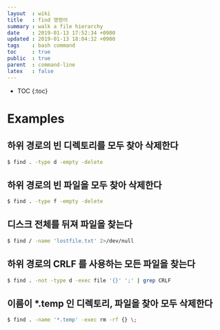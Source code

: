 ```yaml
---
layout  : wiki
title   : find 명령어
summary : walk a file hierarchy
date    : 2019-01-13 17:52:34 +0900
updated : 2019-01-13 18:04:32 +0900
tags    : bash command
toc     : true
public  : true
parent  : command-line
latex   : false
---
```

* TOC
{:toc}

# Examples
## 하위 경로의 빈 디렉토리를 모두 찾아 삭제한다
```sh
$ find . -type d -empty -delete
```

## 하위 경로의 빈 파일을 모두 찾아 삭제한다
```sh
$ find . -type f -empty -delete
```

## 디스크 전체를 뒤져 파일을 찾는다
```sh
$ find / -name 'lostfile.txt' 2>/dev/null
```

## 하위 경로의 CRLF 를 사용하는 모든 파일을 찾는다
```sh
$ find . -not -type d -exec file '{}' ';' | grep CRLF
```

## 이름이 *.temp 인 디렉토리, 파일을 찾아 모두 삭제한다
```sh
$ find . -name '*.temp' -exec rm -rf {} \;
```
